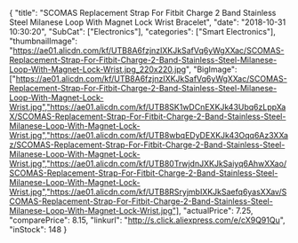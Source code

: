 {
	"title": "SCOMAS Replacement Strap For Fitbit Charge 2 Band Stainless Steel Milanese Loop With Magnet Lock Wrist Bracelet",
	"date": "2018-10-31 10:30:20",
	"SubCat": ["Electronics"],
	"categories": ["Smart Electronics"],
	"thumbnailImage": "https://ae01.alicdn.com/kf/UTB8A6fzjnzIXKJkSafVq6yWgXXac/SCOMAS-Replacement-Strap-For-Fitbit-Charge-2-Band-Stainless-Steel-Milanese-Loop-With-Magnet-Lock-Wrist.jpg_220x220.jpg",
	"BigImage": ["https://ae01.alicdn.com/kf/UTB8A6fzjnzIXKJkSafVq6yWgXXac/SCOMAS-Replacement-Strap-For-Fitbit-Charge-2-Band-Stainless-Steel-Milanese-Loop-With-Magnet-Lock-Wrist.jpg","https://ae01.alicdn.com/kf/UTB8SK1wDCnEXKJk43Ubq6zLppXaX/SCOMAS-Replacement-Strap-For-Fitbit-Charge-2-Band-Stainless-Steel-Milanese-Loop-With-Magnet-Lock-Wrist.jpg","https://ae01.alicdn.com/kf/UTB8wbqEDyDEXKJk43Oqq6Az3XXaz/SCOMAS-Replacement-Strap-For-Fitbit-Charge-2-Band-Stainless-Steel-Milanese-Loop-With-Magnet-Lock-Wrist.jpg","https://ae01.alicdn.com/kf/UTB80TrwjdnJXKJkSaiyq6AhwXXao/SCOMAS-Replacement-Strap-For-Fitbit-Charge-2-Band-Stainless-Steel-Milanese-Loop-With-Magnet-Lock-Wrist.jpg","https://ae01.alicdn.com/kf/UTB8RSryjmbIXKJkSaefq6yasXXav/SCOMAS-Replacement-Strap-For-Fitbit-Charge-2-Band-Stainless-Steel-Milanese-Loop-With-Magnet-Lock-Wrist.jpg"],
	"actualPrice": 7.25,
	"comparePrice": 8.15,
	"linkurl": "http://s.click.aliexpress.com/e/cX9Q91Qu",
	"inStock": 148
}
